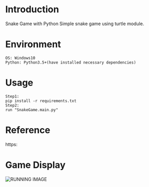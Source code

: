 # Introduction
Snake Game with Python
Simple snake game using turtle module.

# Environment
```
OS: Windows10
Python: Python3.5+(have installed necessary dependencies)
```

# Usage
```
Step1:
pip install -r requirements.txt
Step2:
run "SnakeGame.main.py"
```

# Reference
https:
# Game Display
![RUNNING IMAGE](demonstration/running.gif)
